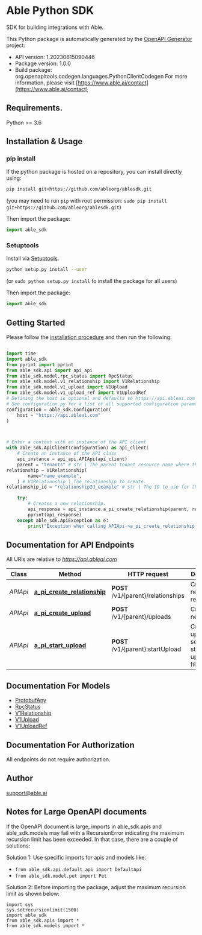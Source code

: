 # Able Python SDK
SDK for building integrations with Able.

This Python package is automatically generated by the [OpenAPI Generator](https://openapi-generator.tech) project:

- API version: 1.20230615090446
- Package version: 1.0.0
- Build package: org.openapitools.codegen.languages.PythonClientCodegen
For more information, please visit [https://www.able.ai/contact](https://www.able.ai/contact)

## Requirements.

Python >= 3.6

## Installation & Usage
### pip install

If the python package is hosted on a repository, you can install directly using:

```sh
pip install git+https://github.com/ableorg/ablesdk.git
```
(you may need to run `pip` with root permission: `sudo pip install git+https://github.com/ableorg/ablesdk.git`)

Then import the package:
```python
import able_sdk
```

### Setuptools

Install via [Setuptools](http://pypi.python.org/pypi/setuptools).

```sh
python setup.py install --user
```
(or `sudo python setup.py install` to install the package for all users)

Then import the package:
```python
import able_sdk
```

## Getting Started

Please follow the [installation procedure](#installation--usage) and then run the following:

```python

import time
import able_sdk
from pprint import pprint
from able_sdk.api import api_api
from able_sdk.model.rpc_status import RpcStatus
from able_sdk.model.v1_relationship import V1Relationship
from able_sdk.model.v1_upload import V1Upload
from able_sdk.model.v1_upload_ref import V1UploadRef
# Defining the host is optional and defaults to https://api.ableai.com
# See configuration.py for a list of all supported configuration parameters.
configuration = able_sdk.Configuration(
    host = "https://api.ableai.com"
)



# Enter a context with an instance of the API client
with able_sdk.ApiClient(configuration) as api_client:
    # Create an instance of the API class
    api_instance = api_api.APIApi(api_client)
    parent = "tenants" # str | The parent tenant resource name where this relationship will be created. Format: tenants/{tenant}
relationship = V1Relationship(
        name="name_example",
    ) # V1Relationship | The relationship to create.
relationship_id = "relationshipId_example" # str | The ID to use for the relationship, which will become the final component of the relationship's resource name.  This value should be a valid XID.  If no ID is specified, an ID will be generated by the server. (optional)

    try:
        # Creates a new relationship.
        api_response = api_instance.a_pi_create_relationship(parent, relationship, relationship_id=relationship_id)
        pprint(api_response)
    except able_sdk.ApiException as e:
        print("Exception when calling APIApi->a_pi_create_relationship: %s\n" % e)
```

## Documentation for API Endpoints

All URIs are relative to *https://api.ableai.com*

Class | Method | HTTP request | Description
------------ | ------------- | ------------- | -------------
*APIApi* | [**a_pi_create_relationship**](docs/APIApi.md#a_pi_create_relationship) | **POST** /v1/{parent}/relationships | Creates a new relationship.
*APIApi* | [**a_pi_create_upload**](docs/APIApi.md#a_pi_create_upload) | **POST** /v1/{parent}/uploads | Creates a new upload.
*APIApi* | [**a_pi_start_upload**](docs/APIApi.md#a_pi_start_upload) | **POST** /v1/{parent}:startUpload | Creates an upload session to start uploading a file.


## Documentation For Models

 - [ProtobufAny](docs/ProtobufAny.md)
 - [RpcStatus](docs/RpcStatus.md)
 - [V1Relationship](docs/V1Relationship.md)
 - [V1Upload](docs/V1Upload.md)
 - [V1UploadRef](docs/V1UploadRef.md)


## Documentation For Authorization

 All endpoints do not require authorization.

## Author

support@able.ai


## Notes for Large OpenAPI documents
If the OpenAPI document is large, imports in able_sdk.apis and able_sdk.models may fail with a
RecursionError indicating the maximum recursion limit has been exceeded. In that case, there are a couple of solutions:

Solution 1:
Use specific imports for apis and models like:
- `from able_sdk.api.default_api import DefaultApi`
- `from able_sdk.model.pet import Pet`

Solution 2:
Before importing the package, adjust the maximum recursion limit as shown below:
```
import sys
sys.setrecursionlimit(1500)
import able_sdk
from able_sdk.apis import *
from able_sdk.models import *
```

